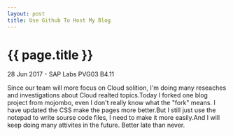 ```yaml
---
layout: post
title: Use Github To Host My Blog
---
```


{{ page.title }}
================

<p class="meta">28 Jun 2017 - SAP Labs PVG03 B4.11</p>

Since our team will more focus on Cloud solition, I'm doing many 
reseaches and investigations about Cloud realted topics.Today I forked 
one blog project from mojombo, even I don't really know what the "fork" means.
I have updated the CSS make the pages more better.But I still just use the 
notepad to write sourse code files, I need to make it more easily.And I will 
keep doing many attivites in the future.
Better late than never.

